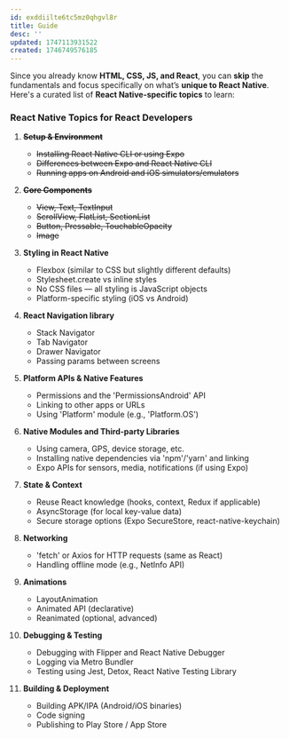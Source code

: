 ```yaml
---
id: exddiilte6tc5mz0qhgvl8r
title: Guide
desc: ''
updated: 1747113931522
created: 1746749576185
---
```


Since you already know **HTML, CSS, JS, and React**, you can **skip** the fundamentals and focus specifically on what’s **unique to React Native**. Here's a curated list of **React Native-specific topics** to learn:

### React Native Topics for React Developers

1. ~~**Setup & Environment**~~
    - ~~Installing React Native CLI or using Expo~~
    - ~~Differences between Expo and React Native CLI~~
    - ~~Running apps on Android and iOS simulators/emulators~~

1.  ~~**Core Components**~~
    - ~~View, Text, TextInput~~
    - ~~ScrollView, FlatList, SectionList~~
    - ~~Button, Pressable, TouchableOpacity~~
    - ~~Image~~

1. **Styling in React Native**
    - Flexbox (similar to CSS but slightly different defaults)
    - Stylesheet.create vs inline styles
    - No CSS files — all styling is JavaScript objects
    - Platform-specific styling (iOS vs Android)

1. **React Navigation library**
    - Stack Navigator
    - Tab Navigator
    - Drawer Navigator
    - Passing params between screens

1. **Platform APIs & Native Features**
    - Permissions and the 'PermissionsAndroid' API
    - Linking to other apps or URLs
    - Using 'Platform' module (e.g., 'Platform.OS')

1. **Native Modules and Third-party Libraries**
    - Using camera, GPS, device storage, etc.
    - Installing native dependencies via 'npm'/'yarn' and linking
    - Expo APIs for sensors, media, notifications (if using Expo)

1. **State & Context**
    - Reuse React knowledge (hooks, context, Redux if applicable)
    - AsyncStorage (for local key-value data)
    - Secure storage options (Expo SecureStore, react-native-keychain)

1. **Networking**
    - 'fetch' or Axios for HTTP requests (same as React)
    - Handling offline mode (e.g., NetInfo API)

1. **Animations**
    - LayoutAnimation
    - Animated API (declarative)
    - Reanimated (optional, advanced)

1. **Debugging & Testing**
    - Debugging with Flipper and React Native Debugger
    - Logging via Metro Bundler
    - Testing using Jest, Detox, React Native Testing Library

1. **Building & Deployment**
    - Building APK/IPA (Android/iOS binaries)
    - Code signing
    - Publishing to Play Store / App Store